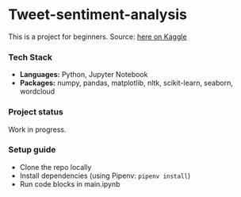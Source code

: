 # Tweet-sentiment-analysis
This is a project for beginners. Source: [here on Kaggle](https://www.kaggle.com/code/stoicstatic/twitter-sentiment-analysis-for-beginners)

### Tech Stack
- **Languages:** Python, Jupyter Notebook
- **Packages:** numpy, pandas, matplotlib, nltk, scikit-learn, seaborn, wordcloud

### Project status
Work in progress.

### Setup guide
- Clone the repo locally
- Install dependencies (using Pipenv: `pipenv install`)
- Run code blocks in main.ipynb
